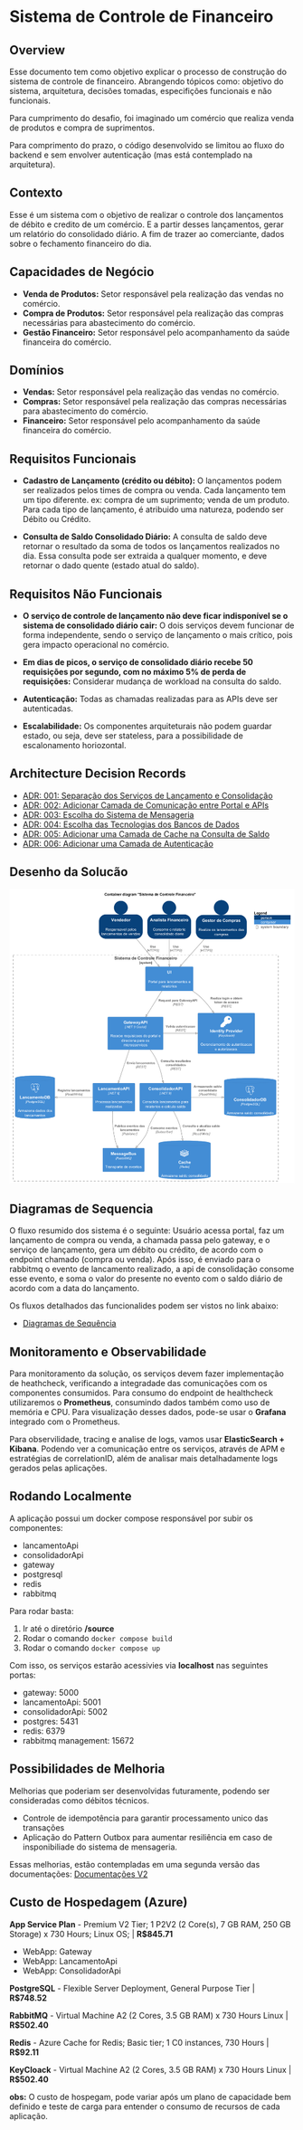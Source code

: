 # Sistema de Controle de Financeiro

## Overview

Esse documento tem como objetivo explicar o processo de construção do sistema de controle de financeiro. Abrangendo tópicos como: objetivo do sistema, arquitetura, decisões tomadas, especifições funcionais e não funcionais.

Para cumprimento do desafio, foi imaginado um comércio que realiza venda de produtos e compra de suprimentos.

Para comprimento do prazo, o código desenvolvido se limitou ao fluxo do backend e sem envolver autenticação (mas está contemplado na arquitetura).

## Contexto

Esse é um sistema com o objetivo de realizar o controle dos lançamentos de débito e credito de um comércio. E a partir desses lançamentos, gerar um relatório do consolidado diário. A fim de trazer ao comerciante, dados sobre o fechamento financeiro do dia.

## Capacidades de Negócio

- **Venda de Produtos:** Setor responsável pela realização das vendas no comércio.
- **Compra de Produtos:** Setor responsável pela realização das compras necessárias para abastecimento do comércio.
- **Gestão Financeiro:** Setor responsável pelo acompanhamento da saúde financeira do comércio.

## Domínios

- **Vendas:** Setor responsável pela realização das vendas no comércio.
- **Compras:** Setor responsável pela realização das compras necessárias para abastecimento do comércio.
- **Financeiro:** Setor responsável pelo acompanhamento da saúde financeira do comércio.

## Requisitos Funcionais

- **Cadastro de Lançamento (crédito ou débito):** O lançamentos podem ser realizados pelos times de compra ou venda. Cada lançamento tem um tipo diferente. ex: compra de um suprimento; venda de um produto. Para cada tipo de lançamento, é atribuido uma natureza, podendo ser Débito ou Crédito.

- **Consulta de Saldo Consolidado Diário:** A consulta de saldo deve retornar o resultado da soma de todos os lançamentos realizados no dia. Essa consulta pode ser extraida a qualquer momento, e deve retornar o dado quente (estado atual do saldo).

## Requisitos Não Funcionais

- **O serviço de controle de lançamento não deve ficar indisponível se o sistema
de consolidado diário cair:** O dois serviços devem funcionar de forma independente, sendo o serviço de lançamento o mais crítico, pois gera impacto operacional no comércio.

- **Em dias de picos, o serviço de consolidado diário
recebe 50 requisições por segundo, com no máximo 5% de perda de
requisições:** Considerar mudança de workload na consulta do saldo. 

- **Autenticação:** Todas as chamadas realizadas para as APIs deve ser autenticadas.

- **Escalabilidade:** Os componentes arquiteturais não podem guardar estado, ou seja, deve ser stateless, para a possibilidade de escalonamento horiozontal.


## Architecture Decision Records

- [ADR: 001: Separação dos Serviços de Lançamento e Consolidação](./docs/adrs/adr-001-separacao-dos-servicos.md)
- [ADR: 002: Adicionar Camada de Comunicação entre Portal e APIs](./docs/adrs/adr-002-inclusao-de-camada-portal-api.md)
- [ADR: 003: Escolha do Sistema de Mensageria](./docs/adrs/adr-003-escolha-messagebroker.md)
- [ADR: 004: Escolha das Tecnologias dos Bancos de Dados](./docs/adrs/adr-004-escolha-bancos-de-dados.md)
- [ADR: 005: Adicionar uma Camada de Cache na Consulta de Saldo](./docs/adrs/adr-005-inclusao-cache.md)
- [ADR: 006: Adicionar uma Camada de Autenticação](./docs/adrs/adr-006-inclusao-idp.md)

## Desenho da Solucão

![Desenho Arquitetural](./docs/diagrams/v1/container-diagram.png)

## Diagramas de Sequencia

O fluxo resumido dos sistema é o seguinte: Usuário acessa portal, faz um lançamento de compra ou venda, a chamada passa pelo gateway, e o serviço de lançamento, gera um débito ou crédito, de acordo com o endpoint chamado (compra ou venda). Após isso, é enviado para o rabbitmq o evento de lancamento realizado, a api de consolidação consome esse evento, e soma o valor do presente no evento com o saldo diário de acordo com a data do lançamento.

Os fluxos detalhados das funcionalides podem ser vistos no link abaixo:
- [Diagramas de Sequência](./docs/diagrams/v1/sequence-diagrams.md#Fluxo)

## Monitoramento e Observabilidade
Para monitoramento da solução, os serviços devem fazer implementação de heathcheck, verificando a integradade das comunicações com os componentes consumidos. Para consumo do endpoint de healthcheck utilizaremos o **Prometheus**, consumindo dados também como uso de memória e CPU. Para visualização desses dados, pode-se usar o **Grafana** integrado com o Prometheus.

Para observilidade, tracing e analise de logs, vamos usar **ElasticSearch + Kibana**. Podendo ver a comunicação entre os serviços, através de APM e estratégias de correlationID, além de analisar mais detalhadamente logs gerados pelas aplicações.

## Rodando Localmente

A aplicação possui um docker compose responsável por subir os componentes:
- lancamentoApi
- consolidadorApi
- gateway
- postgresql
- redis
- rabbitmq

Para rodar basta:
1. Ir até o diretório **/source**
2. Rodar o comando ``docker compose build``
3. Rodar o comando ``docker compose up``

Com isso, os serviços estarão acessivies via **localhost** nas seguintes portas:
- gateway: 5000
- lancamentoApi: 5001
- consolidadorApi: 5002
- postgres: 5431
- redis: 6379
- rabbitmq management: 15672

## Possibilidades de Melhoria

Melhorias que poderiam ser desenvolvidas futuramente, podendo ser consideradas como débitos técnicos.

- Controle de idempotência para garantir processamento unico das transações
- Aplicação do Pattern Outbox para aumentar resiliência em caso de insponibiliade do sistema de mensageria.

Essas melhorias, estão contempladas em uma segunda versão das documentações:
[Documentações V2](./docs/diagrams/v2/diagramsv2.md)


## Custo de Hospedagem (Azure)

**App Service Plan** - Premium V2 Tier; 1 P2V2 (2 Core(s), 7 GB RAM, 250 GB Storage) x 730 Hours; Linux OS; | **R$845.71**
 
- WebApp: Gateway 
- WebApp: LancamentoApi
- WebApp: ConsolidadorApi

**PostgreSQL** - Flexible Server Deployment, General Purpose Tier | **R$748.52**

**RabbitMQ** - Virtual Machine A2 (2 Cores, 3.5 GB RAM) x 730 Hours Linux | **R$502.40**

**Redis** - Azure Cache for Redis; Basic tier; 1 C0 instances, 730 Hours | **R$92.11**

**KeyCloack** - Virtual Machine A2 (2 Cores, 3.5 GB RAM) x 730 Hours Linux | **R$502.40**

**obs:** O custo de hospegam, pode variar após um plano de capacidade bem definido e teste de carga para entender o consumo de recursos de cada aplicação.

